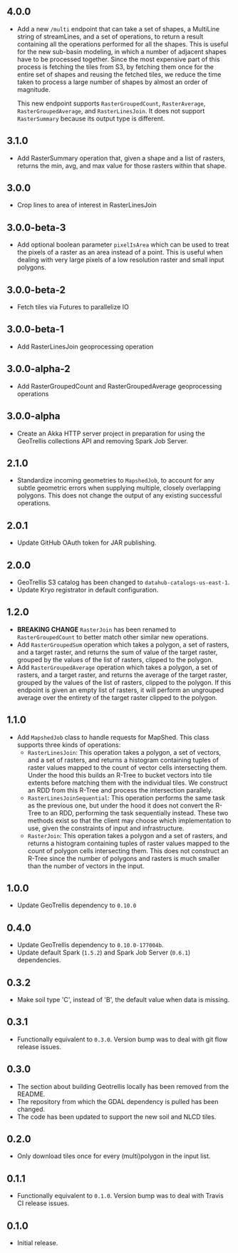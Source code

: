 ## 4.0.0

- Add a new `/multi` endpoint that can take a set of shapes,
  a MultiLine string of streamLines, and a set of operations,
  to return a result containing all the operations performed
  for all the shapes. This is useful for the new sub-basin
  modeling, in which a number of adjacent shapes have to be
  processed together. Since the most expensive part of this
  process is fetching the tiles from S3, by fetching them
  once for the entire set of shapes and reusing the fetched
  tiles, we reduce the time taken to process a large number
  of shapes by almost an order of magnitude.
  
  This new endpoint supports `RasterGroupedCount`,
  `RasterAverage`, `RasterGroupedAverage`, and
  `RasterLinesJoin`. It does not support `RasterSummary`
  because its output type is different.

## 3.1.0

- Add RasterSummary operation that, given a shape and a list
  of rasters, returns the min, avg, and max value for those
  rasters within that shape.

## 3.0.0

- Crop lines to area of interest in RasterLinesJoin

## 3.0.0-beta-3

- Add optional boolean parameter `pixelIsArea` which can be used
  to treat the pixels of a raster as an area instead of a point.
  This is useful when dealing with very large pixels of a low
  resolution raster and small input polygons.

## 3.0.0-beta-2

- Fetch tiles via Futures to parallelize IO

## 3.0.0-beta-1

- Add RasterLinesJoin geoprocessing operation

## 3.0.0-alpha-2

- Add RasterGroupedCount and RasterGroupedAverage geoprocessing operations

## 3.0.0-alpha

- Create an Akka HTTP server project in preparation for using the GeoTrellis
collections API and removing Spark Job Server.

## 2.1.0

- Standardize incoming geometries to `MapshedJob`, to account for any subtle
  geometric errors when supplying multiple, closely overlapping polygons. This
  does not change the output of any existing successful operations.

## 2.0.1

- Update GitHub OAuth token for JAR publishing.

## 2.0.0

- GeoTrellis S3 catalog has been changed to `datahub-catalogs-us-east-1`.
- Update Kryo registrator in default configuration.

## 1.2.0

- **BREAKING CHANGE** `RasterJoin` has been renamed to `RasterGroupedCount` to
  better match other similar new operations.
- Add `RasterGroupedSum` operation which takes a polygon, a set of rasters, and
  a target raster, and returns the sum of value of the target raster, grouped
  by the values of the list of rasters, clipped to the polygon.
- Add `RasterGroupedAverage` operation which takes a polygon, a set of rasters,
  and a target raster, and returns the average of the target raster, grouped by
  the values of the list of rasters, clipped to the polygon. If this endpoint
  is given an empty list of rasters, it will perform an ungrouped average over
  the entirety of the target raster clipped to the polygon.

## 1.1.0

- Add `MapshedJob` class to handle requests for MapShed. This class supports
  three kinds of operations:
  - `RasterLinesJoin`: This operation takes a polygon, a set of vectors, and
    a set of rasters, and returns a histogram containing tuples of raster
    values mapped to the count of vector cells intersecting them. Under the
    hood this builds an R-Tree to bucket vectors into tile extents before
    matching them with the individual tiles. We construct an RDD from this
    R-Tree and process the intersection parallely.
  - `RasterLinesJoinSequential`: This operation performs the same task as the
    previous one, but under the hood it does not convert the R-Tree to an RDD,
    performing the task sequentially instead. These two methods exist so that
    the client may choose which implementation to use, given the constraints
    of input and infrastructure.
  - `RasterJoin`: This operation takes a polygon and a set of rasters, and
    returns a histogram containing tuples of raster values mapped to the count
    of polygon cells intersecting them. This does not construct an R-Tree since
    the number of polygons and rasters is much smaller than the number of
    vectors in the input.


## 1.0.0

- Update GeoTrellis dependency to `0.10.0`

## 0.4.0

- Update GeoTrellis dependency to `0.10.0-177004b`.
- Update default Spark (`1.5.2`) and Spark Job Server (`0.6.1`) dependencies.

## 0.3.2

- Make soil type 'C', instead of 'B', the default value when data is missing.

## 0.3.1

- Functionally equivalent to `0.3.0`. Version bump was to deal with
  git flow release issues.

## 0.3.0

- The section about building Geotrellis locally has been removed from the README.
- The repository from which the GDAL dependency is pulled has been changed.
- The code has been updated to support the new soil and NLCD tiles.

## 0.2.0

- Only download tiles once for every (multi)polygon in the input list.

## 0.1.1

- Functionally equivalent to `0.1.0`. Version bump was to deal with Travis CI
  release issues.

## 0.1.0

- Initial release.
